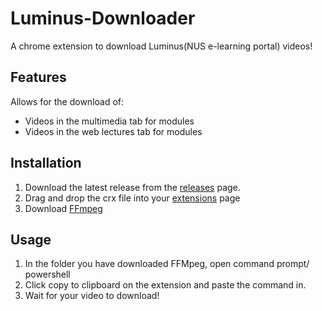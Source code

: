 # Luminus-Downloader
A chrome extension to download Luminus(NUS e-learning portal) videos!

## Features
Allows for the download of:
* Videos in the multimedia tab for modules
* Videos in the web lectures tab for modules

## Installation

1. Download the latest release from the [releases](https://github.com/lucasfoo/Luminus-Downloader/releases) page.
2. Drag and drop the crx file into your [extensions](chrome://extensions/) page
3. Download [FFmpeg](https://www.ffmpeg.org/download.html)

## Usage

1. In the folder you have downloaded FFMpeg, open command prompt/ powershell
2. Click copy to clipboard on the extension and paste the command in. 
3. Wait for your video to download!

